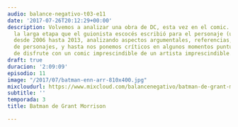 ```yaml
---
audio: balance-negativo-t03-e11
date: '2017-07-26T20:12:29+00:00'
description: Volvemos a analizar una obra de DC, esta vez en el comic. Recorremos
  la larga etapa que el guionista escocés escribió para el personaje (una de las mejores)
  desde 2006 hasta 2013, analizando aspectos argumentales, referencias, desarrollo
  de personajes, y hasta nos ponemos críticos en algunos momentos puntuales. Dos horas
  de disfrute con un comic imprescindible de un artista imprescindible.
draft: true
duracion: '2:09:09'
episodio: 11
image: "/2017/07/batman-enn-arr-810x400.jpg"
mixcloudurl: https://www.mixcloud.com/balancenegativo/batman-de-grant-morrison/
subtitle: ''
temporada: 3
title: Batman de Grant Morrison

---
```

